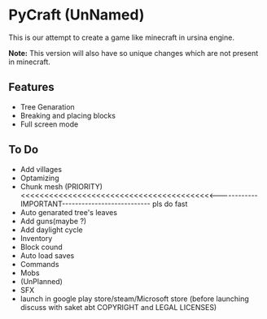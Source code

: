 
# PyCraft (UnNamed)

This is our attempt to create a game like minecraft in ursina engine. 





  **Note:** This version will also have so unique changes which are not present in minecraft.

## Features

- Tree Genaration
- Breaking and placing blocks
- Full screen mode

  
## To Do

- Add villages
- Optamizing
- Chunk mesh (PRIORITY)<<<<<<<<<<<<<<<<<<<<<<<<<<<<<<<<<<<<<<<<<------------IMPORTANT--------------------------- pls do fast
- Auto genarated tree's leaves
- Add guns(maybe ?)
- Add daylight cycle
- Inventory
- Block cound
- Auto load saves
- Commands
- Mobs
- (UnPlanned)
- SFX
- launch in google play store/steam/Microsoft store (before launching discuss with saket abt COPYRIGHT and LEGAL LICENSES)
  
